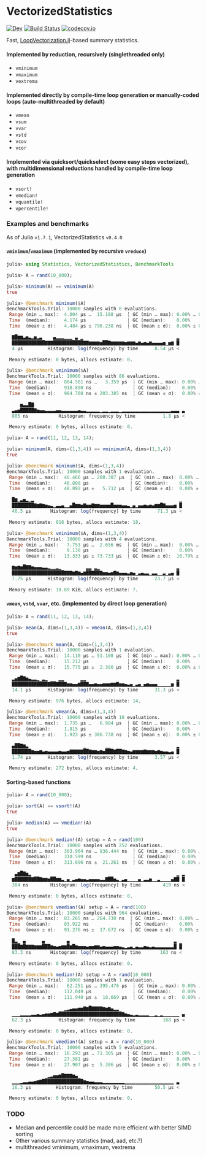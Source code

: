 # VectorizedStatistics

[![Dev][docs-dev-img]][docs-dev-url]
[![Build Status][ci-img]][ci-url]
[![codecov.io][codecov-img]][codecov-url]

Fast, [LoopVectorization.jl](https://github.com/JuliaSIMD/LoopVectorization.jl)-based summary statistics.

#### Implemented by reduction, recursively (singlethreaded only)
* `vminimum`
* `vmaximum`
* `vextrema`

#### Implemented directly by compile-time loop generation or manually-coded loops (auto-multithreaded by default)
* `vmean`
* `vsum`
* `vvar`
* `vstd`
* `vcov`
* `vcor`

#### Implemented via quicksort/quickselect (some easy steps vectorized), with multidimensional reductions handled by compile-time loop generation
* `vsort!`
* `vmedian!`
* `vquantile!`
* `vpercentile!`


### Examples and benchmarks
As of Julia `v1.7.1`, VectorizedStatistics `v0.4.0`

#### `vminimum`/`vmaximum` (implemented by recursive `vreduce`)
```julia
julia> using Statistics, VectorizedStatistics, BenchmarkTools

julia> A = rand(10_000);

julia> minimum(A) == vminimum(A)
true

julia> @benchmark minimum($A)
BenchmarkTools.Trial: 10000 samples with 8 evaluations.
 Range (min … max):  4.004 μs …  15.188 μs  ┊ GC (min … max): 0.00% … 0.00%
 Time  (median):     4.174 μs               ┊ GC (median):    0.00%
 Time  (mean ± σ):   4.484 μs ± 796.238 ns  ┊ GC (mean ± σ):  0.00% ± 0.00%

  ▇█▆▆▃▅▃▂▅▂▃    ▄▂▂▂▁▁▁ ▃ ▁                                  ▂
  ████████████▇▇▇███████████▇▇▆▆▆▆▅██▇▆▆▆▆▆▅▆▆▆▄▆▄▅▄▆▄▄▄▄▅▁▅▆ █
  4 μs         Histogram: log(frequency) by time      8.54 μs <

 Memory estimate: 0 bytes, allocs estimate: 0.

julia> @benchmark vminimum($A)
BenchmarkTools.Trial: 10000 samples with 86 evaluations.
 Range (min … max):  804.581 ns …   3.359 μs  ┊ GC (min … max): 0.00% … 0.00%
 Time  (median):     918.890 ns               ┊ GC (median):    0.00%
 Time  (mean ± σ):   984.708 ns ± 203.385 ns  ┊ GC (mean ± σ):  0.00% ± 0.00%

     ▅▃▃█▇                                                       
  ▃▄▅█████▇▅▄▄▃▃▃▃▄▄▃▃▃▃▃▃▄▃▃▂▂▂▂▂▁▂▂▁▂▂▂▁▂▂▂▂▂▂▂▂▂▂▂▂▂▂▂▂▂▂▃▃▃ ▃
  805 ns           Histogram: frequency by time          1.8 μs <

 Memory estimate: 0 bytes, allocs estimate: 0.

julia> A = rand(11, 12, 13, 14);

julia> minimum(A, dims=(1,3,4)) == vminimum(A, dims=(1,3,4))
true

julia> @benchmark minimum($A, dims=(1,3,4))
BenchmarkTools.Trial: 10000 samples with 1 evaluation.
 Range (min … max):  46.466 μs … 208.307 μs  ┊ GC (min … max): 0.00% … 0.00%
 Time  (median):     46.808 μs               ┊ GC (median):    0.00%
 Time  (mean ± σ):   48.092 μs ±   5.712 μs  ┊ GC (mean ± σ):  0.00% ± 0.00%

  █▆▁▃▅▂▁▂                                                     ▁
  ████████▇▆▇▆▅▄▃▁▃▃▄▁▁▄█▆▆▅▇▅▅▇▆▆▅▅▅▅█▅▅▅▄▄▃▁▄▁▄▄▅▄▅▄▆▆█▇▄▄▄▅ █
  46.5 μs       Histogram: log(frequency) by time      71.3 μs <

 Memory estimate: 816 bytes, allocs estimate: 18.

julia> @benchmark vminimum($A, dims=(1,3,4))
BenchmarkTools.Trial: 10000 samples with 4 evaluations.
 Range (min … max):   7.753 μs …  2.656 ms  ┊ GC (min … max):  0.00% … 99.25%
 Time  (median):      9.138 μs              ┊ GC (median):     0.00%
 Time  (mean ± σ):   13.333 μs ± 73.733 μs  ┊ GC (mean ± σ):  16.79% ±  3.13%

  ▆▅▆▅█▇▇▅▄▄▄▃▃▂▁▁▂▁         ▂▂ ▂▁                            ▂
  ███████████████████▇▇▇▆▇▆▄▆██▇██▇▅▅▄▅▇▆▄▄▄▃▅▄▁▃▄▃▃▁▃▃▁▁▃▁▃▄ █
  7.75 μs      Histogram: log(frequency) by time      23.7 μs <

 Memory estimate: 18.89 KiB, allocs estimate: 7.
```

#### `vmean`, `vstd`, `vvar`, etc. (implemented by direct loop generation)
```julia
julia> A = rand(11, 12, 13, 14);

julia> mean(A, dims=(1,3,4)) ≈ vmean(A, dims=(1,3,4))
true

julia> @benchmark mean(A, dims=(1,3,4))
BenchmarkTools.Trial: 10000 samples with 1 evaluation.
 Range (min … max):  14.110 μs … 51.108 μs  ┊ GC (min … max): 0.00% … 0.00%
 Time  (median):     15.212 μs              ┊ GC (median):    0.00%
 Time  (mean ± σ):   15.775 μs ±  2.380 μs  ┊ GC (mean ± σ):  0.00% ± 0.00%

  ▂▄▆█▇▅▃▂▂▁ ▂▁    ▁▁      ▁▁                                 ▂
  █████████████▇██▇██▇▅▅▄▄▆██▇▄▄▅▄▄▅▅▅▆▆▇▅▅▄▃▄▁▃▄▁▄▅▄▄▄▁▁▁▁▁▅ █
  14.1 μs      Histogram: log(frequency) by time      31.3 μs <

 Memory estimate: 976 bytes, allocs estimate: 14.

julia> @benchmark vmean(A, dims=(1,3,4))
BenchmarkTools.Trial: 10000 samples with 10 evaluations.
 Range (min … max):  1.735 μs …   6.984 μs  ┊ GC (min … max): 0.00% … 0.00%
 Time  (median):     1.815 μs               ┊ GC (median):    0.00%
 Time  (mean ± σ):   1.923 μs ± 386.738 ns  ┊ GC (mean ± σ):  0.00% ± 0.00%

  ▄██▇▆▃                    ▁       ▁▁                        ▂
  ███████▆▅▅▆▄▅▄▄▄▄▅▄▄▅▇▇▇▇▇██▇▆▆▅▆▅███▇██▇▆▅▄▆▆▆▆▇▆▆▆▅▆▅▄▄▃▄ █
  1.74 μs      Histogram: log(frequency) by time      3.57 μs <

 Memory estimate: 272 bytes, allocs estimate: 4.
```

#### Sorting-based functions
```julia
julia> A = rand(10_000);

julia> sort(A) == vsort!(A)
true

julia> median(A) == vmedian!(A)
true

julia> @benchmark median!(A) setup = A = rand(100)
BenchmarkTools.Trial: 10000 samples with 252 evaluations.
 Range (min … max):  303.964 ns … 836.444 ns  ┊ GC (min … max): 0.00% … 0.00%
 Time  (median):     310.599 ns               ┊ GC (median):    0.00%
 Time  (mean ± σ):   313.896 ns ±  21.261 ns  ┊ GC (mean ± σ):  0.00% ± 0.00%

   ▃▆█▇▅▂                                                     ▁ ▂
  ▆██████▇██▇▆▆▅██▆▆▃▁▄▁▃▄▅▄▄▃▄▄▄▄▃▃▇██▅▃▁▃▄▁▁▁▁▄▁▃▃▅▁▁▃▁▁▁▁▄▇█ █
  304 ns        Histogram: log(frequency) by time        410 ns <

 Memory estimate: 0 bytes, allocs estimate: 0.

julia> @benchmark vmedian!(A) setup = A = rand(100)
BenchmarkTools.Trial: 10000 samples with 964 evaluations.
 Range (min … max):  83.265 ns … 264.730 ns  ┊ GC (min … max): 0.00% … 0.00%
 Time  (median):     83.922 ns               ┊ GC (median):    0.00%
 Time  (mean ± σ):   91.276 ns ±  17.672 ns  ┊ GC (mean ± σ):  0.00% ± 0.00%

  █▃▁ ▄      ▄        ▄                                      ▃ ▁
  ███▇█▇▇▇▆▆▆███▆▅▄▅▆▆█▆█▆▅▅▅▄▅▅▆▆▄▅▄▄▄▅▅▄▃▂▃▄▂▄▃▃▅▄▃▄▃▃▃▃▃▃▃█ █
  83.3 ns       Histogram: log(frequency) by time       163 ns <

 Memory estimate: 0 bytes, allocs estimate: 0.

julia> @benchmark median!(A) setup = A = rand(10_000)
BenchmarkTools.Trial: 10000 samples with 1 evaluation.
 Range (min … max):   62.251 μs … 395.476 μs  ┊ GC (min … max): 0.00% … 0.00%
 Time  (median):     112.049 μs               ┊ GC (median):    0.00%
 Time  (mean ± σ):   111.940 μs ±  18.669 μs  ┊ GC (mean ± σ):  0.00% ± 0.00%

                     ▁▂▃▄▄▅▅▇▆█▇▇▇▇▆▅▆▄▂▂                        
  ▁▁▁▂▂▂▂▃▃▄▃▄▅▅▆▇▆███████████████████████▇▅▄▃▂▃▂▂▂▂▁▁▂▁▂▁▁▁▁▁▁ ▄
  62.3 μs          Histogram: frequency by time          168 μs <

 Memory estimate: 0 bytes, allocs estimate: 0.

julia> @benchmark vmedian!(A) setup = A = rand(10_000)
BenchmarkTools.Trial: 10000 samples with 5 evaluations.
 Range (min … max):  16.293 μs … 71.305 μs  ┊ GC (min … max): 0.00% … 0.00%
 Time  (median):     27.381 μs              ┊ GC (median):    0.00%
 Time  (mean ± σ):   27.907 μs ±  5.386 μs  ┊ GC (mean ± σ):  0.00% ± 0.00%

              ▁▂▃▅▅▆█▇▇▇▆▄▁                                    
  ▁▁▁▂▃▃▄▄▅▆▇███████████████▆▅▄▄▃▃▃▂▂▂▂▂▂▂▂▁▁▁▁▁▁▁▁▁▁▁▁▁▁▁▁▁▁ ▃
  16.3 μs         Histogram: frequency by time        50.5 μs <

 Memory estimate: 0 bytes, allocs estimate: 0.
```

### TODO
* Median and percentile could be made more efficient with better SIMD sorting
* Other various summary statistics (mad, aad, etc.?)
* multithreaded vminimum, vmaximum, vextrema


[docs-stable-img]: https://img.shields.io/badge/docs-stable-blue.svg
[docs-stable-url]: https://brenhinkeller.github.io/VectorizedStatistics.jl/stable
[docs-dev-img]: https://img.shields.io/badge/docs-dev-blue.svg
[docs-dev-url]: https://brenhinkeller.github.io/VectorizedStatistics.jl/dev
[ci-img]: https://github.com/brenhinkeller/VectorizedStatistics.jl/workflows/CI/badge.svg
[ci-url]: https://github.com/brenhinkeller/VectorizedStatistics.jl/actions
[codecov-img]: https://codecov.io/gh/brenhinkeller/VectorizedStatistics.jl/branch/main/graph/badge.svg
[codecov-url]: https://codecov.io/gh/brenhinkeller/VectorizedStatistics.jl
